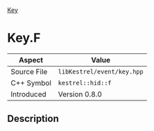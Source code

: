[Key](index)
# Key.F
| Aspect | Value |
| --- | --- |
| Source File | `libKestrel/event/key.hpp` |
| C++ Symbol | `kestrel::hid::f` |
| Introduced | Version 0.8.0 |
## Description

